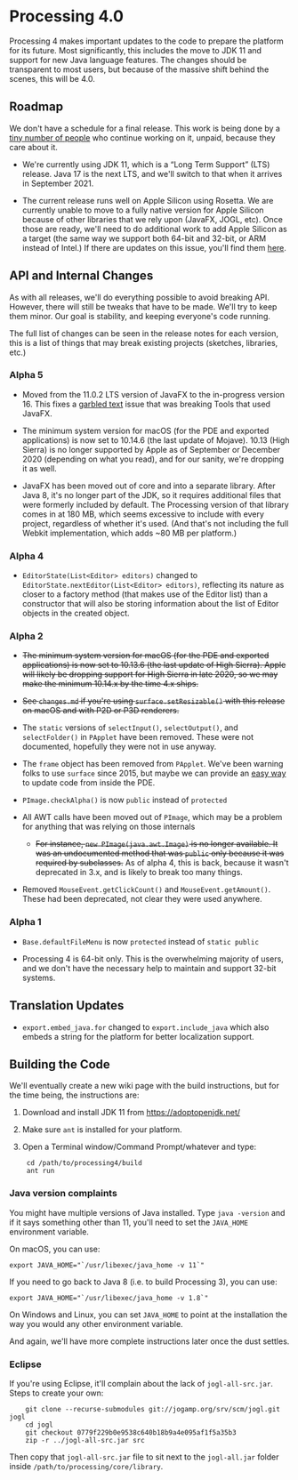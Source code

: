 # Processing 4.0

Processing 4 makes important updates to the code to prepare the platform for its future. Most significantly, this includes the move to JDK 11 and support for new Java language features. The changes should be transparent to most users, but because of the massive shift behind the scenes, this will be 4.0.


## Roadmap

We don't have a schedule for a final release. This work is being done by a [tiny number of people](https://github.com/processing/processing4/graphs/contributors?from=2019-10-01&to=2021-06-14&type=c) who continue working on it, unpaid, because they care about it.

* We're currently using JDK 11, which is a “Long Term Support” (LTS) release. Java 17 is the next LTS, and we'll switch to that when it arrives in September 2021.

* The current release runs well on Apple Silicon using Rosetta. We are currently unable to move to a fully native version for Apple Silicon because of other libraries that we rely upon (JavaFX, JOGL, etc). Once those are ready, we'll need to do additional work to add Apple Silicon as a target (the same way we support both 64-bit and 32-bit, or ARM instead of Intel.) If there are updates on this issue, you'll find them [here](https://github.com/processing/processing4/issues/128).


## API and Internal Changes

As with all releases, we'll do everything possible to avoid breaking API. However, there will still be tweaks that have to be made. We'll try to keep them minor. Our goal is stability, and keeping everyone's code running.

The full list of changes can be seen in the release notes for each version, this is a list of things that may break existing projects (sketches, libraries, etc.)


### Alpha 5

* Moved from the 11.0.2 LTS version of JavaFX to the in-progress version 16. This fixes a [garbled text](https://bugs.openjdk.java.net/browse/JDK-8234916) issue that was breaking Tools that used JavaFX.

* The minimum system version for macOS (for the PDE and exported applications) is now set to 10.14.6 (the last update of Mojave). 10.13 (High Sierra) is no longer supported by Apple as of September or December 2020 (depending on what you read), and for our sanity, we're dropping it as well.

* JavaFX has been moved out of core and into a separate library. After Java 8, it's no longer part of the JDK, so it requires additional files that were formerly included by default. The Processing version of that library comes in at 180 MB, which seems excessive to include with every project, regardless of whether it's used. (And that's not including the full Webkit implementation, which adds \~80 MB per platform.)


### Alpha 4

* `EditorState(List<Editor> editors)` changed to `EditorState.nextEditor(List<Editor> editors)`, reflecting its nature as closer to a factory method (that makes use of the Editor list) than a constructor that will also be storing information about the list of Editor objects in the created object.


### Alpha 2

* ~~The minimum system version for macOS (for the PDE and exported applications) is now set to 10.13.6 (the last update of High Sierra). Apple will likely be dropping support for High Sierra in late 2020, so we may make the minimum 10.14.x by the time 4.x ships.~~

* ~~See `changes.md` if you're using `surface.setResizable()` with this release on macOS and with P2D or P3D renderers.~~

* The `static` versions of `selectInput()`, `selectOutput()`, and `selectFolder()` in `PApplet` have been removed. These were not documented, hopefully they were not in use anyway.

* The `frame` object has been removed from `PApplet`. We've been warning folks to use `surface` since 2015, but maybe we can provide an [easy way](https://github.com/processing/processing4/issues/59) to update code from inside the PDE.

* `PImage.checkAlpha()` is now `public` instead of `protected`

* All AWT calls have been moved out of `PImage`, which may be a problem for anything that was relying on those internals
    * ~~For instance, `new PImage(java.awt.Image)` is no longer available. It was an undocumented method that was `public` only because it was required by subclasses.~~ As of alpha 4, this is back, because it wasn't deprecated in 3.x, and is likely to break too many things.

* Removed `MouseEvent.getClickCount()` and `MouseEvent.getAmount()`. These had been deprecated, not clear they were used anywhere.


### Alpha 1

* `Base.defaultFileMenu` is now `protected` instead of `static public`

* Processing 4 is 64-bit only. This is the overwhelming majority of users, and we don't have the necessary help to maintain and support 32-bit systems.


## Translation Updates

* `export.embed_java.for` changed to `export.include_java` which also embeds a string for the platform for better localization support.


## Building the Code

We'll eventually create a new wiki page with the build instructions, but for the time being, the instructions are:

1. Download and install JDK 11 from <https://adoptopenjdk.net/>
2. Make sure `ant` is installed for your platform.
3. Open a Terminal window/Command Prompt/whatever and type:

        cd /path/to/processing4/build
        ant run

### Java version complaints

You might have multiple versions of Java installed. Type `java -version` and if it says something other than 11, you'll need to set the `JAVA_HOME` environment variable.

On macOS, you can use:

    export JAVA_HOME="`/usr/libexec/java_home -v 11`"

If you need to go back to Java 8 (i.e. to build Processing 3), you can use:

    export JAVA_HOME="`/usr/libexec/java_home -v 1.8`"

On Windows and Linux, you can set `JAVA_HOME` to point at the installation the way you would any other environment variable.

And again, we'll have more complete instructions later once the dust settles.

### Eclipse

If you're using Eclipse, it'll complain about the lack of `jogl-all-src.jar`. Steps to create your own:

        git clone --recurse-submodules git://jogamp.org/srv/scm/jogl.git jogl
        cd jogl
        git checkout 0779f229b0e9538c640b18b9a4e095af1f5a35b3
        zip -r ../jogl-all-src.jar src

Then copy that `jogl-all-src.jar` file to sit next to the `jogl-all.jar` folder inside `/path/to/processing/core/library`.
